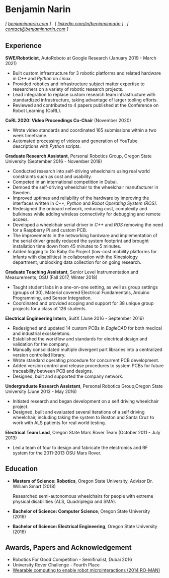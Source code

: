Benjamin Narin
======

<!-- #### Roboticist with SWE and Electrical Engineering Experience.  -->
###### [ [benjaminnarin.com](http://benjaminnarin.com) ] . [ [linkedin.com/in/benjaminnarin](www.linkedin.com/in/benjaminnarin) ] . [ [contact@benjaminnarin.com](mailto:contact@benjaminnarin.com) ]

Experience
---------
**SWE/Roboticist**, AutoRoboto at Google Research (January 2019 - March 2021)

- Built custom infrastructure for 3 robotic platforms and related hardware in *C++* and *Python* on *Linux*.
- Provided robotics and infrastructure subject matter expertise to researchers on a variety of robotic research projects.
- Lead integration to replace custom research team infrastructure with
standardized infrastructure, taking advantage of larger tooling efforts. 
- Reviewed and contributed to 4 papers published at the Conference on Robot Learning (CoRL).

**CoRL 2020: Video Proceedings Co-Chair** (November 2020)

- Wrote video standards and coordinated 165 submissions within a two week timeframe.
- Automated processing of videos and generation of YouTube descriptions with *Python* scripts.

**Graduate Research Assistant**, Personal Robotics Group, Oregon State University (September 2016 - November 2018)

- Conducted research into self-driving wheelchairs using real world constraints such as cost and usability. 
- Competed in an international competition in Dubai.
- Demoed the self-driving wheelchair to the wheelchair manufacturer in Sweden. 
- Improved uptimes and reliability of the hardware by improving the interfaces written in *C++*, *Python* and *Robot Operating System (ROS)*. 
- Redesigned the onboard network, reducing cost, complexity and bulkiness while adding wireless connectivity for debugging and remote access.
- Developed a wheelchair serial driver in *C++* and *ROS* removing the need for a Raspberry Pi and custom PCB. 
- The improvements in the networking hardware and implementation of the serial driver greatly reduced the system footprint and brought installation time down from 45 minutes to 5 minutes. 
- Added logging to Go Baby Go Project (low-cost mobility platforms for infants with
disabilities) in collaboration with the Kinesiology department, unblocking data collection for on going research.

**Graduate Teaching Assistant**, Senior Level Instrumentation and Measurements, OSU (Fall 2017, Winter 2018)

- Taught student labs in a one-on-one setting, as well as group settings (groups of 30). Material covered Electrical Fundamentals, Arduino Programming, and Sensor Integration. 
- Coordinated and provided scoping and support for 38 unique group projects for a class of 126 students.

**Electrical Engineering Intern**, SuitX (June 2016 - September 2016)

- Redesigned and updated 14 custom PCBs in *EagleCAD* for both medical and industrial exoskeletons.
- Established the workflow and standards for electrical design and validation for the company.
- Manually consolidated multiple divergent part libraries into a centralized version controlled library. 
- Wrote standard operating procedure for concurrent PCB development.
- Added version control and release procedures to system PCBs for future traceability between PCB and designs.
- Designed, built and supported the company network. 

**Undergraduate Research Assistant**, Personal Robotics Group,Oregon State University  (June 2013 - May 2016)

- Initiated research and began development on a self driving wheelchair project. 
- Designed, built and evaluated several iterations of a self driving wheelchair, including taking the system to Boston and Santa Cruz to work with ALS patients for real world testing.

**Electrical Team Lead**, Oregon State Mars Rover Team (October 2011 - July 2013)

- Led a team of four to design and fabricate the electronics and RF system for the 2011-2013 OSU Mars Rover.

Education
---------
- **Masters of Science: Robotics**, Oregon State University, Advisor Dr. William Smart (2018)

    Researched semi-autonomous wheelchairs for people with extreme physical disabilities (ALS, Quadriplegia and SMA).

- **Bachelor of Science: Computer Science**, Oregon State University (2016)

- **Bachelor of Science: Electrical Engineering**, Oregon State University (2016)

Awards, Papers and Acknowledgement
------
- Robotics For Good Competition - Semifinalist, Dubai 2016
- University Rover Challenge - Fourth Place
- [Wearable computing to enable robot microinteractions (2014 RO-MAN)](http://citeseerx.ist.psu.edu/viewdoc/download?doi=10.1.1.724.9279&rep=rep1&type=pdf)